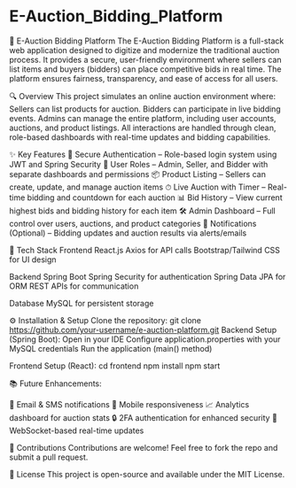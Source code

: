 # E-Auction_Bidding_Platform

🛒 E-Auction Bidding Platform
The E-Auction Bidding Platform is a full-stack web application designed to digitize and modernize the traditional auction process. It provides a secure, user-friendly environment where sellers can list items and buyers (bidders) can place competitive bids in real time. The platform ensures fairness, transparency, and ease of access for all users.

🔍 Overview
This project simulates an online auction environment where:
Sellers can list products for auction.
Bidders can participate in live bidding events.
Admins can manage the entire platform, including user accounts, auctions, and product listings.
All interactions are handled through clean, role-based dashboards with real-time updates and bidding capabilities.

✨ Key Features
🔐 Secure Authentication – Role-based login system using JWT and Spring Security
🧾 User Roles – Admin, Seller, and Bidder with separate dashboards and permissions
📦 Product Listing – Sellers can create, update, and manage auction items
⏱ Live Auction with Timer – Real-time bidding and countdown for each auction
📊 Bid History – View current highest bids and bidding history for each item
🛠 Admin Dashboard – Full control over users, auctions, and product categories
📧 Notifications (Optional) – Bidding updates and auction results via alerts/emails

🧰 Tech Stack
Frontend
React.js
Axios for API calls
Bootstrap/Tailwind CSS for UI design

Backend
Spring Boot
Spring Security for authentication
Spring Data JPA for ORM
REST APIs for communication

Database
MySQL for persistent storage

⚙️ Installation & Setup
Clone the repository:
git clone https://github.com/your-username/e-auction-platform.git
Backend Setup (Spring Boot):
Open in your IDE
Configure application.properties with your MySQL credentials
Run the application (main() method)

Frontend Setup (React):
cd frontend
npm install
npm start


📚 Future Enhancements:

🧾 Email & SMS notifications
📱 Mobile responsiveness
📈 Analytics dashboard for auction stats
🔒 2FA authentication for enhanced security
🔄 WebSocket-based real-time updates

🤝 Contributions
Contributions are welcome! Feel free to fork the repo and submit a pull request.

📜 License
This project is open-source and available under the MIT License.
